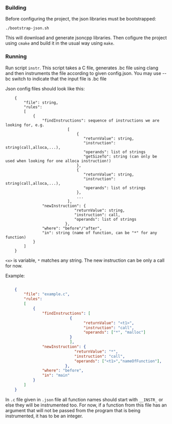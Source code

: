﻿### Building

Before configuring the project, the json libraries must be bootstrapped:
```
./bootstrap-json.sh
```

This will download and generate jsoncpp libraries. Then cofigure the project
using `cmake` and build it in the usual way using `make`.

### Running

Run script `instr`. This script takes a C file, generates .bc file using clang
and then instruments the file according to given config.json. You may use --bc
switch to indicate that the input file is .bc file

Json config files should look like this:
```
    {
		"file": string,
		"rules":
		[
			{
				"findInstructions": sequence of instructions we are looking for, e.g.
						   [
							   {
							      "returnValue": string,
							      "instruction": string(call,alloca,...),
							      "operands": list of strings
							      "getSizeTo": string (can only be used when looking for one alloca instruction!)
							   },
							   {
							      "returnValue": string,
							      "instruction": string(call,alloca,...),
							      "operands": list of strings
							   },
							   ...
						   ],
				"newInstruction": {
						      "returnValue": string,
						      "instruction": call,
						      "operands": list of strings
						  },
				"where": "before"/"after",
				"in": string (name of function, can be "*" for any function)
			}
		]
    }
```

`<x>` is variable, `*` matches any string. The new instruction can be
only a call for now.

Example:
```json

    {
		"file": "example.c",
		"rules":
		[
			{
				"findInstructions": [
							{
							      "returnValue": "<t1>",
							      "instruction": "call",
							      "operands": ["*", "malloc"]
						   	}
						    ],
				"newInstruction": {
						      "returnValue": "*",
						      "instruction": "call",
						      "operands": ["<t1>","nameOfFunction"],
						  },
				"where": "before",
				"in": "main"
			}
		]
    }
```

In `.c` file given in `.json` file all function names should start with `__INSTR_` or else they will be instrumented too. For now, if a function from this file has an argument that will not be passed from the program that is being instrumented, it has to be an integer.

